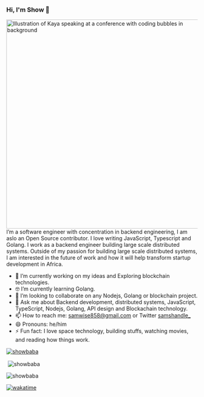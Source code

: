 ### Hi, I'm Show 👋

<img align="right" src="https://raw.githubusercontent.com/nildiert/nildiert/master/nil_octocat.png" alt="Illustration of Kaya speaking at a conference with coding bubbles in background" height=550px/>

I’m a software engineer with concentration in backend engineering, I am aslo an Open Source contributor. I love writing JavaScript, Typescript and Golang. I work as a backend engineer building large scale distributed systems. Outside of my passion for building large scale distributed systems, I am interested in the future of work and how it will help transform startup development in Africa.
- 🔭 I’m currently working on my ideas and Exploring blockchain technologies.
- 🤓 I’m currently learning Golang.
- 👯 I’m looking to collaborate on any Nodejs, Golang or blockchain project.
- 💬 Ask me about Backend development, distributed systems, JavaScript, TypeScript, Nodejs, Golang, API design and Blockachain technology.
- 📫 How to reach me: samwise858@gmail.com or Twitter [samshandle_](https://twitter.com/samshandle_)
- 😄 Pronouns: he/him
- ⚡ Fun fact: I love space technology, building stuffs, watching movies, and reading how things work.

<p align="left"> <a href="https://github.com/ryo-ma/github-profile-trophy"><img src="https://github-profile-trophy.vercel.app/?username=showbaba" alt="showbaba" /></a> </p>

<p>&nbsp;<img align="center" src="https://github-readme-stats.vercel.app/api?username=showbaba&show_icons=true&locale=en" alt="showbaba" /></p>

<p><img align="center" src="https://github-readme-streak-stats.herokuapp.com/?user=showbaba&" alt="showbaba" /></p>

[![wakatime](https://wakatime.com/badge/github/ShowBaba/ShowBaba.svg)](https://wakatime.com/badge/github/ShowBaba/ShowBaba)
